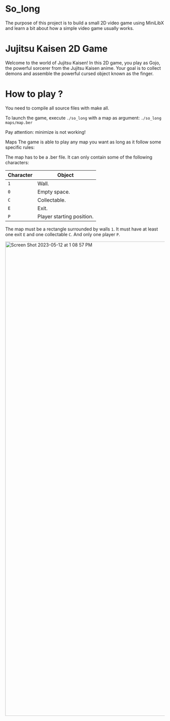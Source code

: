 # So_long

The purpose of this project is to build a small 2D video game using MiniLibX and learn a bit about how a simple video game usually works.

# Jujitsu Kaisen 2D Game


Welcome to the world of Jujitsu Kaisen! In this 2D game, you play as Gojo, the powerful sorcerer from the Jujitsu Kaisen anime. Your goal is to collect demons and assemble the powerful cursed object known as the finger.



# How to play ?

You need to compile all source files with make all.

To launch the game, execute `./so_long` with a map as argument: `./so_long maps/map.ber`

Pay attention: minimize is not working!

Maps
The game is able to play any map you want as long as it follow some specific rules:

The map has to be a .ber file.
It can only contain some of the following characters:


| Character |	         Object            |
| --------- | -------------------------- |
|   `1`	    |  Wall.                     |
|   `0`	    |  Empty space.              |
|   `C`	    |  Collectable.              |
|   `E`	    |  Exit.                     |
|   `P`	    |  Player starting position. |


The map must be a rectangle surrounded by walls `1`.
It must have at least one exit `E` and one collectable `C`. And only one player `P`.


<img width="1498" alt="Screen Shot 2023-05-12 at 1 08 57 PM" src="https://github.com/knetero/so_long/assets/100490192/019e12b6-09f6-4bc8-a173-877de30445e4">
